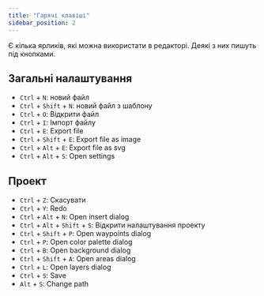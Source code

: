 ```yaml
---
title: "Гарячі клавіші"
sidebar_position: 2
---
```


Є кілька ярликів, які можна використати в редакторі. Деякі з них пишуть під кнопками.

## Загальні налаштування

* `Ctrl` + `N`: новий файл
* `Ctrl` + `Shift` + `N`: новий файл з шаблону
* `Ctrl` + `O`: Відкрити файл
* `Ctrl` + `I`: Імпорт файлу
* `Ctrl` + `E`: Export file
* `Ctrl` + `Shift` + `E`: Export file as image
* `Ctrl` + `Alt` + `E`: Export file as svg
* `Ctrl` + `Alt` + `S`: Open settings

## Проект

* `Ctrl` + `Z`: Скасувати
* `Ctrl` + `Y`: Redo
* `Ctrl` + `Alt` + `N`: Open insert dialog
* `Ctrl` + `Alt` + `Shift` + `S`: Відкрити налаштування проекту
* `Ctrl` + `Shift` + `P`: Open waypoints dialog
* `Ctrl` + `P`: Open color palette dialog
* `Ctrl` + `B`: Open background dialog
* `Ctrl` + `Shift` + `A`: Open areas dialog
* `Ctrl` + `L`: Open layers dialog
* `Ctrl` + `S`: Save
* `Alt` + `S`: Change path

